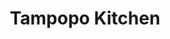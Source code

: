 ---
layout: place
title: "Tampopo Kitchen"
permalink: /new-york/new-york/tampopo-kitchen.html
stateAbbr: NY
stateName: New York
cityName: New York
place_id: ChIJM3gySND3wokRESUm1OOHcG4
photos:
  - name: >-
      places/ChIJM3gySND3wokRESUm1OOHcG4/photos/AeeoHcKWbMPRSTm6wOxBF4mIV1zdeE5RSyCib9n55ljDUut5YAbCKNkbJgPrXmfz8LTR4T_lUmgrbAx0vKDKQ9AzVIDYCvAUo5-FlfSje-0phnRZVT3PVD5BKNS9KQw-ZJHpk2NU37d06a_rqpYDImReQ-6L88usnegSoKLeolNRvKxKviQND6V78ZNgZrAqlRtLaf7DkmGCy7yYq7lEu8ic2BOGK3AXl9XZpPUOYL8vaE7ChM_KmpeHSxYR12sbT576osAShbZ54H-xO9GkkyT-3U7kaiq_zW9wuimummzwT7R36Q
    widthPx: 1817
    heightPx: 1817
    authorAttributions:
      - displayName: Tampopo Kitchen
        uri: https://maps.google.com/maps/contrib/103433608297391595328
        photoUri: >-
          https://lh3.googleusercontent.com/a-/ALV-UjWbeBJ0jJh49-qW5i_X-3y_bGy65evTaRrD5v1d3u-57F8OyiA=s100-p-k-no-mo
    flagContentUri: >-
      https://www.google.com/local/imagery/report/?cb_client=maps_api_places.places_api&image_key=!1e10!2sAF1QipMK6s4to-kxbc5M9PImfP0b5R--Hnez29Nk_3pt&hl=en-US
    googleMapsUri: >-
      https://www.google.com/maps/place//data=!3m4!1e2!3m2!1sAF1QipMK6s4to-kxbc5M9PImfP0b5R--Hnez29Nk_3pt!2e10!4m2!3m1!1s0x89c2f7d048327833:0x6e7087e3d4262511
  - name: >-
      places/ChIJM3gySND3wokRESUm1OOHcG4/photos/AeeoHcLT6JKnU4cR7jaU1PI8KHASyxXdics3JOPD4FsS-lWkGI-2RZv_V6VnJ6IW1VBt5zLbRG1b3LqQXCuoqT2Nmec2P1mNY459sJ6MoX3RsnEqKJGBOcxE2LlrGIhxZjYSEQEa3Jn9BuEid7vMgDYMYJ16f_16uMy3bdojbhw94ciGR0FKpMSvz9SE9OHwy5aBJqJgCtr4fYyzJSgAqLwcxqvMzGnZtcGOKlqQoyLpcqTfnySC1XfBL1qUD3y02R8bOX5az7XgQahtcyBM6rc0TbUR5gRZ2mRQZbrH0j-995fGOJK1MXeHLWtuGGIkJLYnPiMi1Y1hLn647MCOk5RUKhG5Xp4-jlrryl9r682q-QfbJIapV_kmCgF4r4MLrarnk8yus1dsJ7BqfnQHuFZbLVJRmo2dA4_2HM1Vic9pZqHjxA
    widthPx: 3600
    heightPx: 4800
    authorAttributions:
      - displayName: George Espinal
        uri: https://maps.google.com/maps/contrib/107785636193786250900
        photoUri: >-
          https://lh3.googleusercontent.com/a-/ALV-UjU8cEc49EOvNVv-Z25U7cnRygx1sf9YaqW3eCFQpBp6aly1QVU=s100-p-k-no-mo
    flagContentUri: >-
      https://www.google.com/local/imagery/report/?cb_client=maps_api_places.places_api&image_key=!1e10!2sCIHM0ogKEICAgMDItZrdFQ&hl=en-US
    googleMapsUri: >-
      https://www.google.com/maps/place//data=!3m4!1e2!3m2!1sCIHM0ogKEICAgMDItZrdFQ!2e10!4m2!3m1!1s0x89c2f7d048327833:0x6e7087e3d4262511
  - name: >-
      places/ChIJM3gySND3wokRESUm1OOHcG4/photos/AeeoHcIslt2mTrvivzCoGiRPC4btleCRs1hfd0dVDZXlm-vW4yYFron_EqLdItulF2GUKSnoRE_qcyoO0Hyfuws5prjXXhm-h_oRoY7_Kb9VebWIgOn1_TJEYQwdrDU4HNzpA2FEF6dKhRoSzpqMJsdZGmEUEf3z0VL4-3O4H7k9n6QDUepnUfQoYYhA4xVrSjY57LQVYVM_jc51YMzMZ7Yb96td7-vcrdmUP6sNhWkn6hPILLTfUzMn-5Nn6Ble6jPPsSIxtkN4auU1n7AJ4Qqcc66fkMPx_Ffpr6AGHC5Oy9xqJJpQfDju2e-1lnU4t3tUUK3s5GXlIQEBmAB3DfzrVOLyqC5KWh-S4h0ALlkRvILqTW94Sl2dSbyPHKy9O26Fx_PUzapP0xBUN5r5VK-7-1bv3EJkKQkIoEbrtLEoMAyP2Esn
    widthPx: 3024
    heightPx: 4032
    authorAttributions:
      - displayName: Donna Castelblanco
        uri: https://maps.google.com/maps/contrib/103663200042173259390
        photoUri: >-
          https://lh3.googleusercontent.com/a-/ALV-UjXpyCQdycFfqGzStohnrSm9_ZwDWq0k7tTzZjhruatVCiVJwMm4=s100-p-k-no-mo
    flagContentUri: >-
      https://www.google.com/local/imagery/report/?cb_client=maps_api_places.places_api&image_key=!1e10!2sCIHM0ogKEICAgIDbuuu4gQE&hl=en-US
    googleMapsUri: >-
      https://www.google.com/maps/place//data=!3m4!1e2!3m2!1sCIHM0ogKEICAgIDbuuu4gQE!2e10!4m2!3m1!1s0x89c2f7d048327833:0x6e7087e3d4262511
  - name: >-
      places/ChIJM3gySND3wokRESUm1OOHcG4/photos/AeeoHcJiu4bwLGfWtdFgTGvBh5OIS17c8Q_EtbgFjhrfVInxhBP4Yxm6ysbWBtnRymRdoUReDILNbx4uEOUy8qDWZzJFKA2l_02yJckIuk4-8VNNPUf-2sr0qHDSMgRWuFMO1wQkLuhUrs84vcV3MGPvuxdbE7fOxfMdcVCLSnnJgNogqpYXKz-E8Bdxogi0uHxN1CVG4pDuyv8UGvD61giXGaCXgfeMZwTVC1b0fEOdWAKsThD1scN_R5xbYTK0RPAwKblaBchrklW9QcH-wAzem0oUuQbJADO8gS4f9Cmbcp6e8ja3OW7BNixbV1M5rYYb7hLTsrz4aFgzC8kar_EKuKuhLnQ4iAgJFcqjvVuv6nJEjSylJOcx6NZR74wFrKT4KMlLlJQ4NKe9zGjh0IC_weSsPsGU48L9Mmp5VQbkz8dd7g
    widthPx: 3024
    heightPx: 4032
    authorAttributions:
      - displayName: Landis
        uri: https://maps.google.com/maps/contrib/107739096181521620809
        photoUri: >-
          https://lh3.googleusercontent.com/a/ACg8ocLTuIfSPdmJFwiVrMGrMt_SjStmDYvkchdpn4muNXC_mwW41w=s100-p-k-no-mo
    flagContentUri: >-
      https://www.google.com/local/imagery/report/?cb_client=maps_api_places.places_api&image_key=!1e10!2sCIHM0ogKEICAgICToc35fQ&hl=en-US
    googleMapsUri: >-
      https://www.google.com/maps/place//data=!3m4!1e2!3m2!1sCIHM0ogKEICAgICToc35fQ!2e10!4m2!3m1!1s0x89c2f7d048327833:0x6e7087e3d4262511
  - name: >-
      places/ChIJM3gySND3wokRESUm1OOHcG4/photos/AeeoHcLyFL7ztMWQwhjdcQStzJW_VX1PU9JwNiIQ6eVZW-ca_1ngmIdCWrcYvE3qA65AvpjmiLYC_2nyNcqBDZY3OTdqzIPaZnO_0LTZWwbqPcCfitVBMh3kQLVYdoVqDEV2J17d9F-0U-N1QBuIPdb-BTNjE2GMxdcnAumGHaCb1kaaC-xaGqw76fZDDOGWxTxwbOOuhEaBrk0SdDsAlsQ4DhImBs18NJ4yy_jw1XwW17VciTGT35AXGqGnjnCl2WPXEXYzUOFyYPSRt5C3FzNMyRB_R72GydOGnfZMLXEm4AVcvw
    widthPx: 4800
    heightPx: 3200
    authorAttributions:
      - displayName: Tampopo Kitchen
        uri: https://maps.google.com/maps/contrib/103433608297391595328
        photoUri: >-
          https://lh3.googleusercontent.com/a-/ALV-UjWbeBJ0jJh49-qW5i_X-3y_bGy65evTaRrD5v1d3u-57F8OyiA=s100-p-k-no-mo
    flagContentUri: >-
      https://www.google.com/local/imagery/report/?cb_client=maps_api_places.places_api&image_key=!1e10!2sAF1QipMFRhFe12bzXRp9bCZtE60hUqFOpRjjaWFzuqrX&hl=en-US
    googleMapsUri: >-
      https://www.google.com/maps/place//data=!3m4!1e2!3m2!1sAF1QipMFRhFe12bzXRp9bCZtE60hUqFOpRjjaWFzuqrX!2e10!4m2!3m1!1s0x89c2f7d048327833:0x6e7087e3d4262511
  - name: >-
      places/ChIJM3gySND3wokRESUm1OOHcG4/photos/AeeoHcLS43OpNm8ad2pQH3h7mdX1u0inXwG4i6rLd6H0bDpU3MErg9YbSRmCevKVX0Z0YcfEfo6aEBLOK5FsPvxAEj3yj_zPjEzBjejRqI9ePu0em4PQxQBPPxiBH2FW_KIa9rVpnCLcIc0MecfLCyzzAe2Tn_Nnlh4b6RVLuE8kaV1toxZcm2xLvTQs90snXRDPoeSgWYOjJg9IE4xtWw76HhWT4DASgeHf5G6ER5vOvty-RcGlH0B_3BG5iJvZWaEMnwf3t291T4fsO3qwOv6ifZeZ9cTeIkuG22VXRfRsh2hlAshKNy_o3r1DqhqePanNpTi1tn_7FgkFtuYUZyKrYzokwceCcNP1s5_O2PKbMXZGDIyaHlBdoilOv5Rw3ElHfPEcxzr3F6viNBcAtsDQr68lEKjvArzAlMAymS-iwpI
    widthPx: 4800
    heightPx: 3600
    authorAttributions:
      - displayName: Christobel Gomez-Garcia
        uri: https://maps.google.com/maps/contrib/108810890021984838861
        photoUri: >-
          https://lh3.googleusercontent.com/a-/ALV-UjVjdIXDNveDWMRTS-Dj0QudcehWSGAiBzAthHPn-DfC7f2hZA0qyw=s100-p-k-no-mo
    flagContentUri: >-
      https://www.google.com/local/imagery/report/?cb_client=maps_api_places.places_api&image_key=!1e10!2sCIHM0ogKEICAgICD6aDNIg&hl=en-US
    googleMapsUri: >-
      https://www.google.com/maps/place//data=!3m4!1e2!3m2!1sCIHM0ogKEICAgICD6aDNIg!2e10!4m2!3m1!1s0x89c2f7d048327833:0x6e7087e3d4262511
  - name: >-
      places/ChIJM3gySND3wokRESUm1OOHcG4/photos/AeeoHcKhwcXtpOGUBBueISsvp7EGoVGofd9mGplR7ndjwTh8HEm1Np6Sd92T69XoOPjN_62KXVKMOPtJeWkEkXgmSoW9R0TvlX_wGdWGko1sl2U6WzeOyAnroSmp3h5UIjK1sYsuYseEbiwRyI1042hGHMWE_VzMHknB7GJ4q_N4Yi3eqSNs6w5qBWSHIAv9_CH0IkciHJzwMh9NfkM37-FrHsubJ6WH2Y0gkVbszhnatQUM8J5nO63xjUjFy-zncutvXF6v_ndSINwX-u6npPbnpUWuGdJ9ILW7-uhJlAYF2xIf_XKchaGU9co19IZ8cnQpFeJLhbt-Lqrl2Sd5iqX7q3t0SbtHvg-ec1V_j06XwKw5gfu-5HvG8gYoqWqfZirry8KoJqFMzUaHOY85LowzvDwSjVPwFym0ICvvRa4rGgyFOjU0
    widthPx: 3600
    heightPx: 4800
    authorAttributions:
      - displayName: Christobel Gomez-Garcia
        uri: https://maps.google.com/maps/contrib/108810890021984838861
        photoUri: >-
          https://lh3.googleusercontent.com/a-/ALV-UjVjdIXDNveDWMRTS-Dj0QudcehWSGAiBzAthHPn-DfC7f2hZA0qyw=s100-p-k-no-mo
    flagContentUri: >-
      https://www.google.com/local/imagery/report/?cb_client=maps_api_places.places_api&image_key=!1e10!2sCIHM0ogKEICAgICD6aDN4gE&hl=en-US
    googleMapsUri: >-
      https://www.google.com/maps/place//data=!3m4!1e2!3m2!1sCIHM0ogKEICAgICD6aDN4gE!2e10!4m2!3m1!1s0x89c2f7d048327833:0x6e7087e3d4262511
  - name: >-
      places/ChIJM3gySND3wokRESUm1OOHcG4/photos/AeeoHcLaDKcXWTuuzcFaPjk7hSXpoSpe19A9jw1YwYt_AM5qux30d6pfyLEff8XjypTSRpj_OBtZTUpnE_F8eogaVxBH5wGVz-PlprhElc1xnfD0o5sX882mQGDTvpbaZ4WwnMIWrZ04lwbCrimy8PcB3svo2NjZQ84QBBT084ZRExyvJNfHWMnS4fygpGvESMvuWA_1IiC0obxMUqkT2AEctKnQ2ZPaRXoDV-uZHO8HOrvEpST0Hg7dG6OTgOLG2HQTl0AxYJ8tdDFlT829nL3RIrlhhVqUwCAiklzmgJtVcHb9l738tDjlqKeCxHb-v_vqEwJ0KEbt0rrj8rjL7aImAiIgGhKxi-qH5b8MFC7HtqYpNI4nnZ3xe-OOVt_-HLgm_0cqPRmZgeEhWJHYRd-L8YDLmTwWaucMmC5MioaR2C1fIg
    widthPx: 3024
    heightPx: 4032
    authorAttributions:
      - displayName: Tammy Pham
        uri: https://maps.google.com/maps/contrib/108995524238538654199
        photoUri: >-
          https://lh3.googleusercontent.com/a/ACg8ocJTIc1Qu6fIg2z5-xdUPiDewX1Gn9prtMf77sbhTOjLXtxHl_o=s100-p-k-no-mo
    flagContentUri: >-
      https://www.google.com/local/imagery/report/?cb_client=maps_api_places.places_api&image_key=!1e10!2sCIHM0ogKEICAgMCIzqqcbg&hl=en-US
    googleMapsUri: >-
      https://www.google.com/maps/place//data=!3m4!1e2!3m2!1sCIHM0ogKEICAgMCIzqqcbg!2e10!4m2!3m1!1s0x89c2f7d048327833:0x6e7087e3d4262511
  - name: >-
      places/ChIJM3gySND3wokRESUm1OOHcG4/photos/AeeoHcKeevSRqo3ju28PjELPDPYJJX5gm97d838yvgNp0avqQpIclW-swgwWh5cPlnJeBDKaIhVnC7ie4iFhXEnUQXODI8g0HgzJUSNKDEPqyXvkk4VSYC6zFzYwti5cfjwCZ9kafdEkCC92iZpC-Fn-Eb478b6OM3B8TC7sdKhSS14MRPGh2uxmDnRBG_X-iVZ0_fha_mbR6jarTGR-ysUah7475HzSgqOjrtYt_aWqatfyaU8Hqp2c8nmWgF_fcelXoJIagINDWrnp4AZ8kbMvtjVFIQ8Dg155Vo3FU7RzbWfgbVQfaK4JOkC0XNKPAUjZnX1PcE3EUWtuPq8IC4b5e4gSaw3W2XIbOaror6yJIdEMSW-LqzHKVfHKRHgUdLaJWFSWfCiyv0shjFSB-zE8sjJgqaL_VEWVbNh9IH5LKab1xZFT
    widthPx: 3024
    heightPx: 4032
    authorAttributions:
      - displayName: Serge K
        uri: https://maps.google.com/maps/contrib/103241258597312471182
        photoUri: >-
          https://lh3.googleusercontent.com/a/ACg8ocIZJUhNq_QwTn9MJhY6CxbwDRzV_9yOavYSGVZLXCbdPnFIMwI=s100-p-k-no-mo
    flagContentUri: >-
      https://www.google.com/local/imagery/report/?cb_client=maps_api_places.places_api&image_key=!1e10!2sCIHM0ogKEICAgIDBqZWzpwE&hl=en-US
    googleMapsUri: >-
      https://www.google.com/maps/place//data=!3m4!1e2!3m2!1sCIHM0ogKEICAgIDBqZWzpwE!2e10!4m2!3m1!1s0x89c2f7d048327833:0x6e7087e3d4262511
  - name: >-
      places/ChIJM3gySND3wokRESUm1OOHcG4/photos/AeeoHcLMW5COZuc4CVwGwX9CESzmgtqBbUEBwVIMjYfOPXVuX9DUsfM26_BhAenM92jdUxn3YuDQ2W8enofSjvwIz40VHqKosanwAnoJqoTgME4q2FQ1iH7dsoLEjcelULeQuzrkcbJGSoXmNx-ImDlv6Ixb-i-w6gJnamQIXkonBc9V6EvJhfANtiGEUrDBjDpHWNUAo3yOy9KJz_FvMem0Nck0G3zdsX8LIB6-UF3cTKAnFDJpwR6kscnRsFIqhKUBOIyhhu_b8a_Lmn8az-0izzC9NIZcK3kfDLxvd6pJa0utCw
    widthPx: 4800
    heightPx: 3200
    authorAttributions:
      - displayName: Tampopo Kitchen
        uri: https://maps.google.com/maps/contrib/103433608297391595328
        photoUri: >-
          https://lh3.googleusercontent.com/a-/ALV-UjWbeBJ0jJh49-qW5i_X-3y_bGy65evTaRrD5v1d3u-57F8OyiA=s100-p-k-no-mo
    flagContentUri: >-
      https://www.google.com/local/imagery/report/?cb_client=maps_api_places.places_api&image_key=!1e10!2sAF1QipPKtBzCYn9AMRKiFKKDWk2_eT1M1gYD9sxsa1BM&hl=en-US
    googleMapsUri: >-
      https://www.google.com/maps/place//data=!3m4!1e2!3m2!1sAF1QipPKtBzCYn9AMRKiFKKDWk2_eT1M1gYD9sxsa1BM!2e10!4m2!3m1!1s0x89c2f7d048327833:0x6e7087e3d4262511
address: 805 W 187th St, New York, NY 10033, USA
street: 805 W 187th St
city: New York
state: NY
zip: '10033'
country: USA
neighborhood: null
latitude: '40.855291'
longitude: '-73.937164'
accessibility_options:
  wheelchairAccessibleParking: false
  wheelchairAccessibleEntrance: true
business_status: OPERATIONAL
name: Tampopo Kitchen
google_maps_links:
  directionsUri: >-
    https://www.google.com/maps/dir//''/data=!4m7!4m6!1m1!4e2!1m2!1m1!1s0x89c2f7d048327833:0x6e7087e3d4262511!3e0
  placeUri: https://maps.google.com/?cid=7958009954150262033
  writeAReviewUri: >-
    https://www.google.com/maps/place//data=!4m3!3m2!1s0x89c2f7d048327833:0x6e7087e3d4262511!12e1
  reviewsUri: >-
    https://www.google.com/maps/place//data=!4m4!3m3!1s0x89c2f7d048327833:0x6e7087e3d4262511!9m1!1b1
  photosUri: >-
    https://www.google.com/maps/place//data=!4m3!3m2!1s0x89c2f7d048327833:0x6e7087e3d4262511!10e5
primary_type: Japanese Restaurant
opening_hours:
  regular: null
  current: null
secondary_opening_hours:
  regular:
    weekdayDescriptions: null
    type: null
  current:
    weekdayDescriptions: null
    type: null
phone: (646) 609-3899
price_level: PRICE_LEVEL_MODERATE
price_range: $20 &ndash; $30
rating: '4.4'
rating_count: 140
website: http://tampopokitchen.com/
description: null
reviews: null
parking_options: null
payment_options: null
allow_dogs: null
curbside_pickup: null
delivery: null
dine_in: null
good_for_children: null
good_for_groups: null
good_for_sports: null
live_music: null
menu_for_children: null
outdoor_seating: null
reservable: null
restroom: null
serves_beer: null
serves_breakfast: null
serves_brunch: null
serves_cocktails: null
serves_coffee: null
serves_dinner: null
serves_dessert: null
serves_lunch: null
serves_vegetarian_food: null
serves_wine: null
takeout: null

---